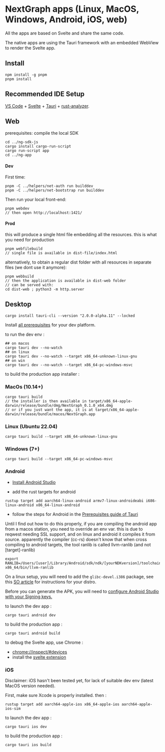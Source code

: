 # NextGraph apps (Linux, MacOS, Windows, Android, iOS, web)

All the apps are based on Svelte and share the same code.

The native apps are using the Tauri framework with an embedded WebView to render the Svelte app.

## Install

```
npm install -g pnpm
pnpm install
```

## Recommended IDE Setup

[VS Code](https://code.visualstudio.com/) + [Svelte](https://marketplace.visualstudio.com/items?itemName=svelte.svelte-vscode) + [Tauri](https://marketplace.visualstudio.com/items?itemName=tauri-apps.tauri-vscode) + [rust-analyzer](https://marketplace.visualstudio.com/items?itemName=rust-lang.rust-analyzer).

## Web

prerequisites: compile the local SDK

```
cd ../ng-sdk-js
cargo install cargo-run-script
cargo run-script app
cd ../ng-app
```

#### Dev

First time:
```
pnpm -C ../helpers/net-auth run builddev
pnpm -C ../helpers/net-bootstrap run builddev
```

Then run your local front-end:

```
pnpm webdev
// then open http://localhost:1421/
```

#### Prod

this will produce a single html file embedding all the resources. this is what you need for production

```
pnpm webfilebuild
// single file is available in dist-file/index.html

```

alternatively, to obtain a regular dist folder with all resources in separate files (we dont use it anymore):

```
pnpm webbuild
// then the application is available in dist-web folder
// can be served with:
cd dist-web ; python3 -m http.server
```

## Desktop

```
cargo install tauri-cli --version "2.0.0-alpha.11" --locked
```

Install [all prerequisites](https://v2.tauri.app/start/prerequisites/) for your dev platform.

to run the dev env :

```
## on macos
cargo tauri dev --no-watch
## on linux
cargo tauri dev --no-watch --target x86_64-unknown-linux-gnu
## on win
cargo tauri dev --no-watch --target x86_64-pc-windows-msvc
```

to build the production app installer :

### MacOs (10.14+)

```
cargo tauri build
// the installer is then available in target/x86_64-apple-darwin/release/bundle/dmg/NextGraph_0.1.0_x64.dmg
// or if you just want the app, it is at target/x86_64-apple-darwin/release/bundle/macos/NextGraph.app
```

### Linux (Ubuntu 22.04)

```
cargo tauri build --target x86_64-unknown-linux-gnu
```

### Windows (7+)

```
cargo tauri build --target x86_64-pc-windows-msvc
```

### Android

-   [Install Android Studio](https://developer.android.com/studio)

-   add the rust targets for android

```
rustup target add aarch64-linux-android armv7-linux-androideabi i686-linux-android x86_64-linux-android
```

-   follow the steps for Android in the [Prerequisites guide of Tauri](https://v2.tauri.app/start/prerequisites/#configure-for-mobile-targets)

Until I find out how to do this properly, if you are compiling the android app from a macos station, you need to override an env var. this is due to reqwest needing SSL support, and on linux and android it compiles it from source. apparently the compiler (cc-rs) doesn't know that when cross compiling to android targets, the tool ranlib is called llvm-ranlib (and not [target]-ranlib)

```
export RANLIB=/Users/[user]/Library/Android/sdk/ndk/[yourNDKversion]/toolchains/llvm/prebuilt/darwin-x86_64/bin/llvm-ranlib
```

On a linux setup, you will need to add the `glibc-devel.i386` package, see this [SO article](https://stackoverflow.com/questions/7412548/error-gnu-stubs-32-h-no-such-file-or-directory-while-compiling-nachos-source) for instructions for your distro.

Before you can generate the APK, you will need to [configure Android Studio with your Signing keys.](https://web.archive.org/web/20240222072319/https://next--tauri.netlify.app/next/guides/distribution/sign-android/)

to launch the dev app :

```
cargo tauri android dev
```

to build the production app :

```
cargo tauri android build
```

to debug the Svelte app, use Chrome :

-   [chrome://inspect/#devices](chrome://inspect/#devices)
-   install the [svelte extension](https://chrome.google.com/webstore/detail/svelte-devtools/ckolcbmkjpjmangdbmnkpjigpkddpogn)

### iOS

Disclaimer: iOS hasn't been tested yet, for lack of suitable dev env (latest MacOS version needed).

First, make sure Xcode is properly installed. then :

```
rustup target add aarch64-apple-ios x86_64-apple-ios aarch64-apple-ios-sim
```

to launch the dev app :

```
cargo tauri ios dev
```

to build the production app :

```
cargo tauri ios build
```
